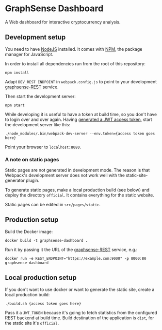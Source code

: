 # GraphSense Dashboard

A Web dashboard for interactive cryptocurrency analysis.

## Development setup

You need to have [NodeJS][nodejs] installed. It comes with [NPM][npm],
the package manager for JavaScript.

In order to install all dependencies run from the root of this repository:

    npm install

Adapt `DEV_REST_ENDPOINT` in `webpack.config.js` to point to your development
[graphsense-REST][graphsense-rest] service.

Then start the development server:

    npm start

While developing it is useful to have a token at build time, so you don't have to login over and over again. Having [generated a JWT access token](https://github.com/graphsense/graphsense-REST/tree/develop#generate-never-expiring-jwt), start the development server like this:

    ./node_modules/.bin/webpack-dev-server --env.token={access token goes here}

Point your browser to `localhost:8080`.

### A note on static pages

Static pages are not generated in development mode. The reason is that
Webpack's development server does not work well with the static-site-generator
plugin.

To generate static pages, make a local production build (see below) and deploy the directory `official`. It contains everything for the static website.

Static pages can be edited in `src/pages/static`.

## Production setup

Build the Docker image:

    docker build -t graphsense-dashboard .

Run it by passing it the URL of the [graphsense-REST][graphsense-rest]
service, e.g.: 

    docker run -e REST_ENDPOINT="https://example.com:9000" -p 8000:80 graphsense-dashboard

## Local production setup

If you don't want to use docker or want to generate the static site, create a local production build: 

    ./build.sh {access token goes here}

Pass it a `JWT_TOKEN` because it's going to fetch statistics from the configured REST backend at build time. Build destination of the application is `dist`, for the static site it's `official`.

[nodejs]: https://nodejs.org
[npm]: https://www.npmjs.com
[graphsense-rest]: https://github.com/graphsense/graphsense-rest
